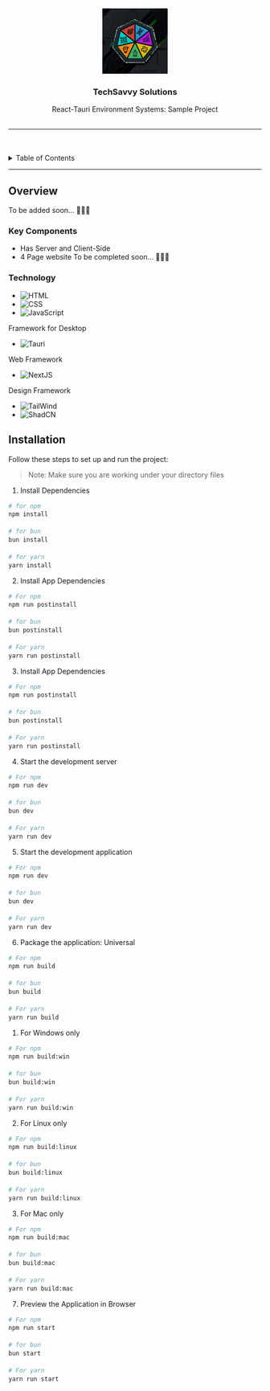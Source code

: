 <a name="readme-top">

<br/>

<br />
<div align="center">
  <a href="">
    <img src="./public/aits.png" alt="FEU-TECH AITS" width="130">
  </a>
  <h3 align="center">TechSavvy Solutions</h3>
</div>
<!-- Complete this-->
<div align="center">
    React-Tauri Environment Systems: Sample Project
</div>

<br />

---

<br />
<br />

<details>
  <summary>Table of Contents</summary>
  <ol>
    <li>
      <a href="#overview">Overview</a>
      <ol>
        <li>
          <a href="#key-components">Key Components</a>
        </li>
        <li>
          <a href="#technology">Technology</a>
        </li>
      </ol>
    </li>
    <li>
      <a href="#installation">Installation</a>
    </li>
  </ol>
</details>

---

## Overview

To be added soon... 🚧👷🚧

### Key Components
- Has Server and Client-Side
- 4 Page website
To be completed soon... 🚧👷🚧

### Technology
- ![HTML](https://img.shields.io/badge/HTML-E34F26?style=for-the-badge&logo=html5&logoColor=white)
- ![CSS](https://img.shields.io/badge/CSS-1572B6?style=for-the-badge&logo=css3&logoColor=white)
- ![JavaScript](https://img.shields.io/badge/JavaScript-F7DF1E?style=for-the-badge&logo=javascript&logoColor=white)

Framework for Desktop
- ![Tauri](https://img.shields.io/badge/Tauri-FFC131?style=for-the-badge&logo=tauri&logoColor=white)

Web Framework
- ![NextJS](https://img.shields.io/badge/NextJS-000000?style=for-the-badge&logo=next.js&logoColor=white)

Design Framework
- ![TailWind](https://img.shields.io/badge/Tailwind_CSS-38B2AC?style=for-the-badge&logo=tailwind-css&logoColor=white)
- ![ShadCN](https://img.shields.io/badge/shadcn%2Fui-303030?style=for-the-badge&logo=shadcnui&logoColor=white)

## Installation
Follow these steps to set up and run the project:

> Note: Make sure you are working under your directory files

1. Install Dependencies
```sh
# for npm
npm install

# for bun
bun install

# for yarn
yarn install
```

2. Install App Dependencies
```sh
# For npm
npm run postinstall

# for bun
bun postinstall

# For yarn
yarn run postinstall
```
3. Install App Dependencies
```sh
# For npm
npm run postinstall

# for bun
bun postinstall

# For yarn
yarn run postinstall
```

4. Start the development server
```sh
# For npm
npm run dev

# for bun
bun dev

# For yarn
yarn run dev
```

5. Start the development application
```sh
# For npm
npm run dev

# for bun
bun dev

# For yarn
yarn run dev
```

6. Package the application: Universal
```sh
# For npm
npm run build

# for bun
bun build

# For yarn
yarn run build
```
   1. For Windows only
```sh
# For npm
npm run build:win

# for bun
bun build:win

# For yarn
yarn run build:win
```
   2. For Linux only
```sh
# For npm
npm run build:linux

# for bun
bun build:linux

# For yarn
yarn run build:linux
```
   3. For Mac only
```sh
# For npm
npm run build:mac

# for bun
bun build:mac

# For yarn
yarn run build:mac
```

7. Preview the Application in Browser
```sh
# For npm
npm run start

# for bun
bun start

# For yarn
yarn run start
```